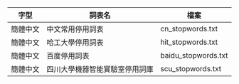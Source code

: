 | 字型|詞表名 |檔案 |
| - | - | - |
| 簡體中文| 中文常用停用詞表 | cn\_stopwords.txt  |
| 簡體中文| 哈工大學停用詞表 | hit\_stopwords.txt  |
| 簡體中文| 百度停用詞表 | baidu\_stopwords.txt |
| 簡體中文| 四川大學機器智能實驗室停用詞庫 | scu\_stopwords.txt |
